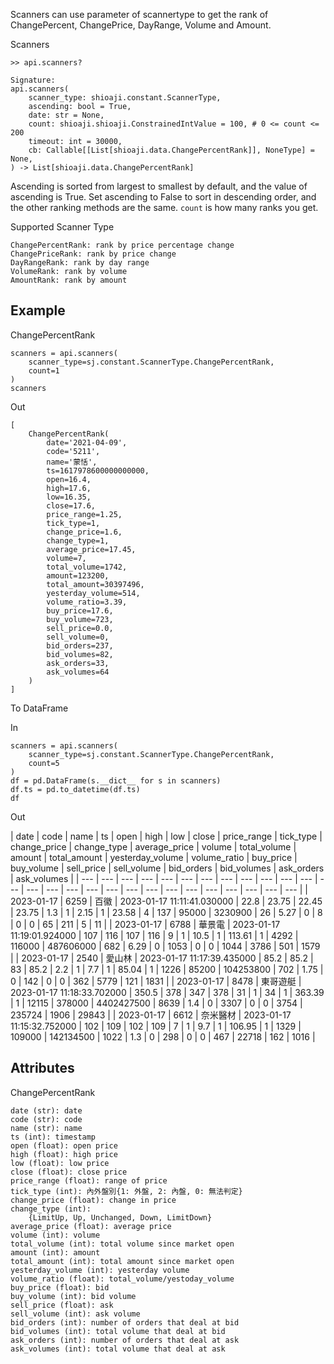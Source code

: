 Scanners can use parameter of scannertype to get the rank of ChangePercent, ChangePrice, DayRange, Volume and Amount.

Scanners

```
>> api.scanners?

Signature:
api.scanners(
    scanner_type: shioaji.constant.ScannerType, 
    ascending: bool = True,
    date: str = None,
    count: shioaji.shioaji.ConstrainedIntValue = 100, # 0 <= count <= 200
    timeout: int = 30000,
    cb: Callable[[List[shioaji.data.ChangePercentRank]], NoneType] = None,
) -> List[shioaji.data.ChangePercentRank]

```

Ascending is sorted from largest to smallest by default, and the value of ascending is True. Set ascending to False to sort in descending order, and the other ranking methods are the same. `count` is how many ranks you get.

Supported Scanner Type

```
ChangePercentRank: rank by price percentage change
ChangePriceRank: rank by price change
DayRangeRank: rank by day range
VolumeRank: rank by volume
AmountRank: rank by amount

```

## Example

ChangePercentRank

```
scanners = api.scanners(
    scanner_type=sj.constant.ScannerType.ChangePercentRank,
    count=1
)
scanners

```

Out

```
[
    ChangePercentRank(
        date='2021-04-09', 
        code='5211', 
        name='蒙恬', 
        ts=1617978600000000000, 
        open=16.4, 
        high=17.6, 
        low=16.35, 
        close=17.6, 
        price_range=1.25, 
        tick_type=1, 
        change_price=1.6, 
        change_type=1, 
        average_price=17.45, 
        volume=7, 
        total_volume=1742, 
        amount=123200, 
        total_amount=30397496, 
        yesterday_volume=514, 
        volume_ratio=3.39, 
        buy_price=17.6, 
        buy_volume=723, 
        sell_price=0.0, 
        sell_volume=0, 
        bid_orders=237, 
        bid_volumes=82, 
        ask_orders=33, 
        ask_volumes=64
    )
]

```

To DataFrame

In

```
scanners = api.scanners(
    scanner_type=sj.constant.ScannerType.ChangePercentRank, 
    count=5
)
df = pd.DataFrame(s.__dict__ for s in scanners)
df.ts = pd.to_datetime(df.ts)
df

```

Out

| date | code | name | ts | open | high | low | close | price_range | tick_type | change_price | change_type | average_price | volume | total_volume | amount | total_amount | yesterday_volume | volume_ratio | buy_price | buy_volume | sell_price | sell_volume | bid_orders | bid_volumes | ask_orders | ask_volumes | | --- | --- | --- | --- | --- | --- | --- | --- | --- | --- | --- | --- | --- | --- | --- | --- | --- | --- | --- | --- | --- | --- | --- | --- | --- | --- | --- | | 2023-01-17 | 6259 | 百徽 | 2023-01-17 11:11:41.030000 | 22.8 | 23.75 | 22.45 | 23.75 | 1.3 | 1 | 2.15 | 1 | 23.58 | 4 | 137 | 95000 | 3230900 | 26 | 5.27 | 0 | 8 | 0 | 0 | 65 | 211 | 5 | 11 | | 2023-01-17 | 6788 | 華景電 | 2023-01-17 11:19:01.924000 | 107 | 116 | 107 | 116 | 9 | 1 | 10.5 | 1 | 113.61 | 1 | 4292 | 116000 | 487606000 | 682 | 6.29 | 0 | 1053 | 0 | 0 | 1044 | 3786 | 501 | 1579 | | 2023-01-17 | 2540 | 愛山林 | 2023-01-17 11:17:39.435000 | 85.2 | 85.2 | 83 | 85.2 | 2.2 | 1 | 7.7 | 1 | 85.04 | 1 | 1226 | 85200 | 104253800 | 702 | 1.75 | 0 | 142 | 0 | 0 | 362 | 5779 | 121 | 1831 | | 2023-01-17 | 8478 | 東哥遊艇 | 2023-01-17 11:18:33.702000 | 350.5 | 378 | 347 | 378 | 31 | 1 | 34 | 1 | 363.39 | 1 | 12115 | 378000 | 4402427500 | 8639 | 1.4 | 0 | 3307 | 0 | 0 | 3754 | 235724 | 1906 | 29843 | | 2023-01-17 | 6612 | 奈米醫材 | 2023-01-17 11:15:32.752000 | 102 | 109 | 102 | 109 | 7 | 1 | 9.7 | 1 | 106.95 | 1 | 1329 | 109000 | 142134500 | 1022 | 1.3 | 0 | 298 | 0 | 0 | 467 | 22718 | 162 | 1016 |

## Attributes

ChangePercentRank

```
date (str): date 
code (str): code
name (str): name
ts (int): timestamp
open (float): open price
high (float): high price
low (float): low price
close (float): close price
price_range (float): range of price
tick_type (int): 內外盤別{1: 外盤, 2: 內盤, 0: 無法判定}
change_price (float): change in price
change_type (int): 
    {LimitUp, Up, Unchanged, Down, LimitDown}
average_price (float): average price
volume (int): volume
total_volume (int): total volume since market open
amount (int): amount
total_amount (int): total amount since market open
yesterday_volume (int): yesterday volume
volume_ratio (float): total_volume/yestoday_volume
buy_price (float): bid
buy_volume (int): bid volume
sell_price (float): ask
sell_volume (int): ask volume
bid_orders (int): number of orders that deal at bid
bid_volumes (int): total volume that deal at bid
ask_orders (int): number of orders that deal at ask
ask_volumes (int): total volume that deal at ask

```
